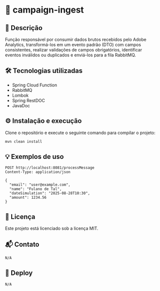 # 🚀 campaign-ingest

## 📝 Descrição

Função responsável por consumir dados brutos recebidos pelo Adobe Analytics, transformá-los em um evento padrão (DTO) com campos consistentes, realizar validações de campos obrigatórios, identificar eventos inválidos ou duplicados e enviá-los para a fila RabbitMQ.

## 🛠️ Tecnologias utilizadas

- Spring Cloud Function
- RabbitMQ
- Lombok
- Spring RestDOC
- JavaDoc

## ⚙️ Instalação e execução

Clone o repositório e execute o seguinte comando para compilar o projeto:

```bash
mvn clean install
```

## 💡 Exemplos de uso

```http
POST http://localhost:8081/processMessage
Content-Type: application/json

{
  "email": "user@example.com",
  "name": "Fulano de Tal",
  "dateSimulation": "2025-08-28T10:30",
  "amount": 1234.56
}
```

## 📄 Licença

Este projeto está licenciado sob a licença MIT.

## 📬 Contato

```bash
N/A
```

## 🚢 Deploy

```bash
N/A
```
